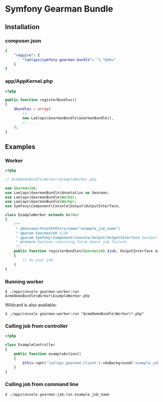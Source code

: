 # Symfony Gearman Bundle

## Installation

### composer.json

``` yaml
{
    "require": {
        "laelaps/symfony-gearman-bundle": "1.*@dev"
    }
}
```

### app/AppKernel.php

``` php
<?php

public function registerBundles()
{
    $bundles = array(
        // ...
        new Laelaps\GearmanBundle\GearmanBundle(),
        // ...
    );
}
```

## Examples

### Worker

``` php
<?php

// AcmeDemoBundle\Worker\ExampleWorker.php

use GearmanJob;
use Laelaps\GearmanBundle\Annotation as Gearman;
use Laelaps\GearmanBundle\Worker;
use Laelaps\GearmanBundle\Worker;
use Symfony\Component\Console\Output\OutputInterface;

class ExampleWorker extends Worker
{
    /**
     * @Gearman\PointOfEntry(name="example_job_name")
     * @param GearmanJob $job
     * @param Symfony\Component\Console\Output\OutputInterface $output
     * @return boolean returning false means job failure
     */
    public function registerBundles(GearmanJob $job, OutputInterface $output)
    {
        // do your job
    }
}
```

### Running worker

```
$ ./app/console gearman:worker:run AcmeDemoBundle\Worker\ExampleWorker.php
```

Wildcard is also available:

```
$ ./app/console gearman:worker:run "AcmeDemoBundle\Worker\*.php"
```

### Calling job from controller

``` php
<?php

class ExampleController
{
    public function exampleAction()
    {
        $this->get('laelaps.gearman.client')->doBackground('example_job_name');
    }
}
```

### Calling job from command line

```
$ ./app/console gearman:job:run example_job_name
```
